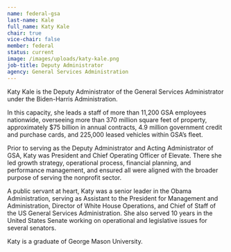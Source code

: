```yaml
---
name: federal-gsa
last-name: Kale
full_name: Katy Kale
chair: true
vice-chair: false
member: federal
status: current
image: /images/uploads/katy-kale.png
job-title: Deputy Administrator
agency: General Services Administration
---
```

Katy Kale is the Deputy Administrator of the General Services Administrator under the Biden-Harris Administration.

In this capacity, she leads a staff of more than 11,200 GSA employees nationwide, overseeing more than 370 million square feet of property, approximately $75 billion in annual contracts, 4.9 million government credit and purchase cards, and 225,000 leased vehicles within GSA’s fleet.

Prior to serving as the Deputy Administrator and Acting Administrator of GSA, Katy was President and Chief Operating Officer of Elevate. There she led growth strategy, operational process, financial planning, and performance management, and ensured all were aligned with the broader purpose of serving the nonprofit sector.

A public servant at heart, Katy was a senior leader in the Obama Administration, serving as Assistant to the President for Management and Administration, Director of White House Operations, and Chief of Staff of the US General Services Administration. She also served 10 years in the United States Senate working on operational and legislative issues for several senators.

Katy is a graduate of George Mason University.
